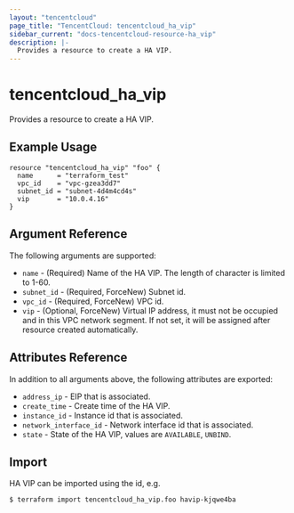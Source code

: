 ```yaml
---
layout: "tencentcloud"
page_title: "TencentCloud: tencentcloud_ha_vip"
sidebar_current: "docs-tencentcloud-resource-ha_vip"
description: |-
  Provides a resource to create a HA VIP.
---
```


# tencentcloud_ha_vip

Provides a resource to create a HA VIP.

## Example Usage

```hcl
resource "tencentcloud_ha_vip" "foo" {
  name      = "terraform_test"
  vpc_id    = "vpc-gzea3dd7"
  subnet_id = "subnet-4d4m4cd4s"
  vip       = "10.0.4.16"
}
```

## Argument Reference

The following arguments are supported:

* `name` - (Required) Name of the HA VIP. The length of character is limited to 1-60.
* `subnet_id` - (Required, ForceNew) Subnet id.
* `vpc_id` - (Required, ForceNew) VPC id.
* `vip` - (Optional, ForceNew) Virtual IP address, it must not be occupied and in this VPC network segment. If not set, it will be assigned after resource created automatically.

## Attributes Reference

In addition to all arguments above, the following attributes are exported:

* `address_ip` - EIP that is associated.
* `create_time` - Create time of the HA VIP.
* `instance_id` - Instance id that is associated.
* `network_interface_id` - Network interface id that is associated.
* `state` - State of the HA VIP, values are `AVAILABLE`, `UNBIND`.


## Import

HA VIP can be imported using the id, e.g.

```
$ terraform import tencentcloud_ha_vip.foo havip-kjqwe4ba
```

